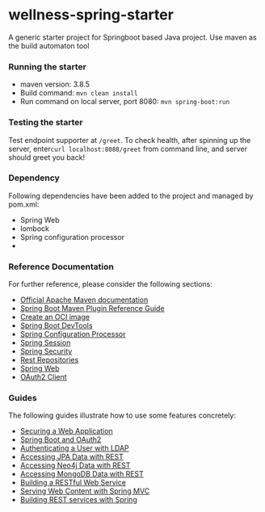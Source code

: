 # wellness-spring-starter
A generic starter project for Springboot based Java project. Use maven as the build automaton tool 

### Running the starter
* maven version: 3.8.5
* Build command: `mvn clean install`
* Run command on local server, port 8080: `mvn spring-boot:run`

### Testing the starter
Test endpoint supporter at `/greet`. To check health, after spinning up the server, enter`curl localhost:8088/greet` from command line, and server should greet you back! 

### Dependency 
Following dependencies have been added to the project and managed by pom.xml: 
- Spring Web 
- lombock 
- Spring configuration processor
- 

### Reference Documentation

For further reference, please consider the following sections:

* [Official Apache Maven documentation](https://maven.apache.org/guides/index.html)
* [Spring Boot Maven Plugin Reference Guide](https://docs.spring.io/spring-boot/docs/2.6.6/maven-plugin/reference/html/)
* [Create an OCI image](https://docs.spring.io/spring-boot/docs/2.6.6/maven-plugin/reference/html/#build-image)
* [Spring Boot DevTools](https://docs.spring.io/spring-boot/docs/2.6.6/reference/htmlsingle/#using-boot-devtools)
* [Spring Configuration Processor](https://docs.spring.io/spring-boot/docs/2.6.6/reference/htmlsingle/#configuration-metadata-annotation-processor)
* [Spring Session](https://docs.spring.io/spring-session/reference/)
* [Spring Security](https://docs.spring.io/spring-boot/docs/2.6.6/reference/htmlsingle/#boot-features-security)
* [Rest Repositories](https://docs.spring.io/spring-boot/docs/2.6.6/reference/htmlsingle/#howto-use-exposing-spring-data-repositories-rest-endpoint)
* [Spring Web](https://docs.spring.io/spring-boot/docs/2.6.6/reference/htmlsingle/#boot-features-developing-web-applications)
* [OAuth2 Client](https://docs.spring.io/spring-boot/docs/2.6.6/reference/htmlsingle/#boot-features-security-oauth2-client)

### Guides

The following guides illustrate how to use some features concretely:

* [Securing a Web Application](https://spring.io/guides/gs/securing-web/)
* [Spring Boot and OAuth2](https://spring.io/guides/tutorials/spring-boot-oauth2/)
* [Authenticating a User with LDAP](https://spring.io/guides/gs/authenticating-ldap/)
* [Accessing JPA Data with REST](https://spring.io/guides/gs/accessing-data-rest/)
* [Accessing Neo4j Data with REST](https://spring.io/guides/gs/accessing-neo4j-data-rest/)
* [Accessing MongoDB Data with REST](https://spring.io/guides/gs/accessing-mongodb-data-rest/)
* [Building a RESTful Web Service](https://spring.io/guides/gs/rest-service/)
* [Serving Web Content with Spring MVC](https://spring.io/guides/gs/serving-web-content/)
* [Building REST services with Spring](https://spring.io/guides/tutorials/bookmarks/)


